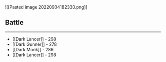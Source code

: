 ![[Pasted image 20220904182330.png]]

## Battle
---
- [[Dark Lancer]] - 298
- [[Dark Gunner]] - 278
- [[Dark Monk]] - 286
- [[Dark Lancer]] - 298